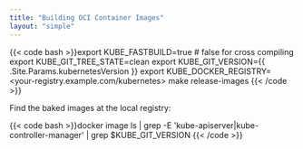 ```yaml
---
title: "Building OCI Container Images"
layout: "simple"
---
```


{{< code bash >}}export KUBE_FASTBUILD=true # false for cross compiling
export KUBE_GIT_TREE_STATE=clean
export KUBE_GIT_VERSION={{ .Site.Params.kubernetesVersion }}
export KUBE_DOCKER_REGISTRY=<your-registry.example.com/kubernetes>
make release-images
{{< /code >}}

Find the baked images at the local registry:

{{< code bash >}}docker image ls | grep -E 'kube-apiserver|kube-controller-manager' | grep $KUBE_GIT_VERSION
{{< /code >}}